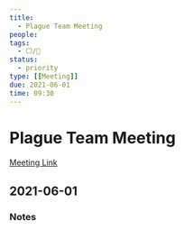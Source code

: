 ```yaml
---
title:
  - Plague Team Meeting
people:
tags:
  - ⬜/🧨  
status:
  - priority  
type: [[Meeting]]
due: 2021-06-01
time: 09:30
---
```


# Plague Team Meeting

[Meeting Link]()

## 2021-06-01

### Notes